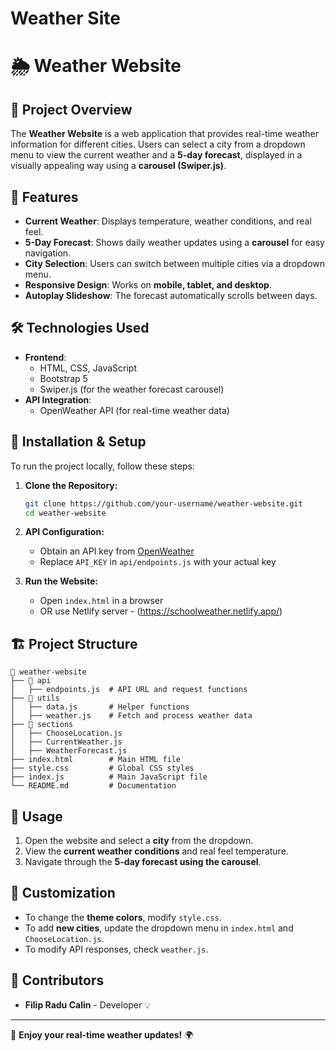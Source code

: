 # Weather Site

# 🌦 Weather Website

## 📌 Project Overview

The **Weather Website** is a web application that provides real-time weather information for different cities. Users can select a city from a dropdown menu to view the current weather and a **5-day forecast**, displayed in a visually appealing way using a **carousel (Swiper.js)**.

## 🌟 Features

- **Current Weather**: Displays temperature, weather conditions, and real feel.
- **5-Day Forecast**: Shows daily weather updates using a **carousel** for easy navigation.
- **City Selection**: Users can switch between multiple cities via a dropdown menu.
- **Responsive Design**: Works on **mobile, tablet, and desktop**.
- **Autoplay Slideshow**: The forecast automatically scrolls between days.

## 🛠 Technologies Used

- **Frontend**:
  - HTML, CSS, JavaScript
  - Bootstrap 5
  - Swiper.js (for the weather forecast carousel)
- **API Integration**:
  - OpenWeather API (for real-time weather data)

## 🚀 Installation & Setup

To run the project locally, follow these steps:

1. **Clone the Repository:**

   ```bash
   git clone https://github.com/your-username/weather-website.git
   cd weather-website
   ```
   
2. **API Configuration:**

   - Obtain an API key from [OpenWeather](https://openweathermap.org/)
   - Replace `API_KEY` in `api/endpoints.js` with your actual key

3. **Run the Website:**
   - Open `index.html` in a browser
   - OR use Netlify server - (https://schoolweather.netlify.app/)

## 🏗️ Project Structure

```
📁 weather-website
├── 📂 api
│   ├── endpoints.js  # API URL and request functions
├── 📂 utils
│   ├── data.js       # Helper functions
│   ├── weather.js    # Fetch and process weather data
├── 📂 sections
│   ├── ChooseLocation.js
│   ├── CurrentWeather.js
│   ├── WeatherForecast.js
├── index.html        # Main HTML file
├── style.css         # Global CSS styles
├── index.js          # Main JavaScript file
└── README.md         # Documentation
```

## 🎯 Usage

1. Open the website and select a **city** from the dropdown.
2. View the **current weather conditions** and real feel temperature.
3. Navigate through the **5-day forecast using the carousel**.

## 🎨 Customization

- To change the **theme colors**, modify `style.css`.
- To add **new cities**, update the dropdown menu in `index.html` and `ChooseLocation.js`.
- To modify API responses, check `weather.js`.

## 🤝 Contributors

- **Filip Radu Calin** - Developer
  💡

---

🚀 **Enjoy your real-time weather updates!** 🌍
